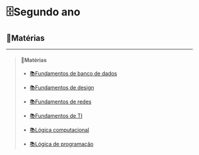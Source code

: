 # __🗄️Segundo ano__
## __📁Matérias__

_________________        
> #### 📁Matérias
> - [📚Fundamentos de banco de dados](https://github.com/cemeterydriiver/portfolioDS/tree/main/2Ano/fundamentoBancoDeDados)
>
> - [📚Fundamentos de design](https://github.com/cemeterydriiver/portfolioDS/tree/main/2Ano/fundamentosDeDesign)
>
> - [📚Fundamentos de redes](https://github.com/cemeterydriiver/portfolioDS/tree/main/2Ano/fundamentosDeRede)
>
> - [📚Fundamentos de TI](https://github.com/cemeterydriiver/portfolioDS/tree/main/2Ano/fundamentosDeTI)
>
> - [📚Lógica computacional](https://github.com/cemeterydriiver/portfolioDS/tree/main/2Ano/logicaComputacional)
>
> - [📚Lógica de programação](https://github.com/cemeterydriiver/portfolioDS/tree/main/2Ano/logicaDeProgramacao)    
